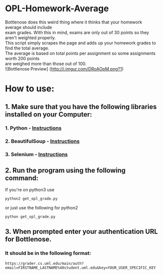 # OPL-Homework-Average
Bottlenose does this weird thing where it thinks that your homework average should include  
exam grades. With this in mind, exams are only out of 30 points so they aren't weighted properly.  
This script simply scrapes the page and adds up your homework grades to find the total average.    
The average is based on total points per assignment so some assignments worth 200 points    
are weighed more than those out of 100.   
![Bottlenose Preview]
(http://i.imgur.com/DRoAOpM.png?1)

# How to use:

## 1. Make sure that you have the following libraries installed on your Computer:
### 1. Python - [Instructions](https://www.python.org/downloads/)
### 2. BeautifulSoup - [Instructions](https://www.crummy.com/software/BeautifulSoup/bs4/doc/#installing-beautiful-soup)
### 3. Selenium - [Instructions](http://selenium-python.readthedocs.io/installation.html)

## 2. Run the program using the following command:
If you're on python3 use 
```
python2 get_opl_grade.py
```
or just use the following for python2
```
python get_opl_grade.py
```

## 3. When prompted enter your authentication URL for Bottlenose.
### It should be in the following format:
```url 
https://grader.cs.uml.edu/main/auth?email=FIRSTNAME_LASTNAME%40student.uml.edu&key=YOUR_USER_SPECIFIC_KEY
```
